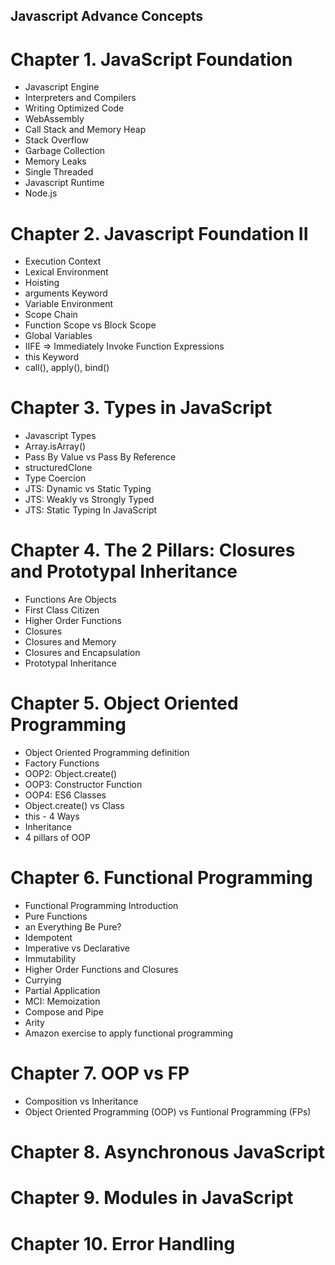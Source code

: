 ## Javascript Advance Concepts

# Chapter 1. JavaScript Foundation

- Javascript Engine
- Interpreters and Compilers
- Writing Optimized Code
- WebAssembly
- Call Stack and Memory Heap
- Stack Overflow
- Garbage Collection
- Memory Leaks
- Single Threaded
- Javascript Runtime
- Node.js

# Chapter 2. Javascript Foundation II

- Execution Context
- Lexical Environment
- Hoisting
- arguments Keyword
- Variable Environment
- Scope Chain
- Function Scope vs Block Scope
- Global Variables
- IIFE => Immediately Invoke Function Expressions
- this Keyword
- call(), apply(), bind()

# Chapter 3. Types in JavaScript

- Javascript Types
- Array.isArray()
- Pass By Value vs Pass By Reference
- structuredClone
- Type Coercion
- JTS: Dynamic vs Static Typing
- JTS: Weakly vs Strongly Typed
- JTS: Static Typing In JavaScript

# Chapter 4. The 2 Pillars: Closures and Prototypal Inheritance

- Functions Are Objects
- First Class Citizen
- Higher Order Functions
- Closures
- Closures and Memory
- Closures and Encapsulation
- Prototypal Inheritance

# Chapter 5. Object Oriented Programming

- Object Oriented Programming definition
- Factory Functions
- OOP2: Object.create()
- OOP3: Constructor Function
- OOP4: ES6 Classes
- Object.create() vs Class
- this - 4 Ways
- Inheritance
- 4 pillars of OOP

# Chapter 6. Functional Programming

- Functional Programming Introduction
- Pure Functions
- an Everything Be Pure?
- Idempotent
- Imperative vs Declarative
- Immutability
- Higher Order Functions and Closures
- Currying
- Partial Application
- MCI: Memoization
- Compose and Pipe
- Arity
- Amazon exercise to apply functional programming

# Chapter 7. OOP vs FP

- Composition vs Inheritance
- Object Oriented Programming (OOP) vs Funtional Programming (FPs)

# Chapter 8. Asynchronous JavaScript

# Chapter 9. Modules in JavaScript

# Chapter 10. Error Handling
